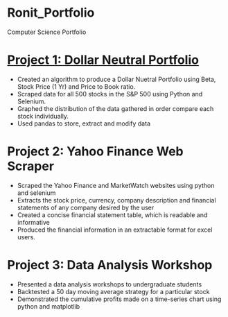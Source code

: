 # Ronit_Portfolio
Computer Science Portfolio

# [Project 1: Dollar Neutral Portfolio](https://github.com/rontik2002/Dollar_Neutral_Portfolio.git)
* Created an algorithm to produce a Dollar Nuetral Portfolio using Beta, Stock Price (1 Yr) and Price to Book ratio.
* Scraped data for all 500 stocks in the S&P 500 using Python and Selenium.
* Graphed the distribution of the data gathered in order compare each stock individually.
* Used pandas to store, extract and modify data

# Project 2: Yahoo Finance Web Scraper
* Scraped the Yahoo Finance and MarketWatch websites using python and selenium 
* Extracts the stock price, currency, company description and financial statements of any company desired by the user
* Created a concise financial statement table, which is readable and informative
* Produced the financial information in an extractable format for excel users. 

# Project 3: Data Analysis Workshop
* Presented a data analysis workshops to undergraduate students
* Backtested a 50 day moving average strategy for a particular stock
* Demonstrated the cumulative profits made on a time-series chart using python and matplotlib
